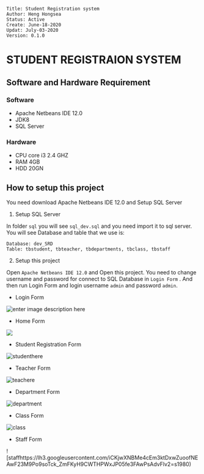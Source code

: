 
```
Title: Student Registration system
Author: Heng Hongsea
Status: Active
Create: June-18-2020
Updat: July-03-2020
Version: 0.1.0
```

# STUDENT REGISTRAION SYSTEM

## Software and Hardware Requirement

### Software

* Apache Netbeans IDE 12.0
* JDK8
* SQL Server

### Hardware

* CPU core i3 2.4 GHZ
* RAM 4GB
* HDD 20GN

## How to setup this project

You need download Apache Netbeans IDE 12.0 and Setup SQL Server

1. Setup SQL Server

In folder `sql` you will see `sql_dev.sql` and you need import it to sql server. You will see Database and table that we use is:
 
```
Database: dev_SRD
Table: tbstudent, tbteacher, tbdepartments, tbclass, tbstaff
```
  
2. Setup this project
  
Open `Apache Netbeans IDE 12.0` and Open this project. You need to change username and password for connect to SQL Database in `Login Form` . And then run Login Form and login username `admin` and password `admin`.

* Login Form

![enter image description here](https://lh3.googleusercontent.com/hv2AzQtvEE2y0x9-fF5KfX1jdvamlo6qQMkptw88ZE72MovZHrMumzLIuyHH_HP3ABaP_cl_4NqZ=s1920)

* Home Form

![](https://lh3.googleusercontent.com/m5gWuki_NStAEIeuLNWA1vBO7VNk4dj3G6_RHgwHhVVKAcDc5yEl0WnyE2FKEjmIuVx8w31voVHk=s1980)
* Student Registration Form

![studenthere](https://lh3.googleusercontent.com/86Bh832N9VkQmEYqkL0PqbiugwwpRGyq_0COgePTANPMWZ5ggCCx-MA70NOIoHM5vLJuSc5F2Dmc=s1980)
* Teacher Form

![teachere](https://lh3.googleusercontent.com/CbXuZ4spoNOrHgnSbMyblbDU7XVzX7vm0diKQGIIiEp2PouTY9hxeihlvVxZ9TY_dt-VuYEIj3Qr=s1980)
* Department Form

![department](https://lh3.googleusercontent.com/hLoHiN_gSg8fRPcfXnHMobzjf08c6W4UtHdax-vB1GJQ2uGPsMtXvjcYB4a-FHswNL96i4aUKx4W=s1980)
* Class Form

![class](https://lh3.googleusercontent.com/kaAz8T0caViBD8lvbssqJ44t8njPH8Yp5q_UTd8Y2aZAUjLxCswIp5QCPj009LVquG_r1ebkualO=s1980)

* Staff Form

![staffhttps://lh3.googleusercontent.com/iCKjwXNBMe4cEm3ktDxwZuoofNEAwF23M9Po9soTck_ZmFKyH9CWTHPWxJP05fe3FAwPsAdvFlv2=s1980)


